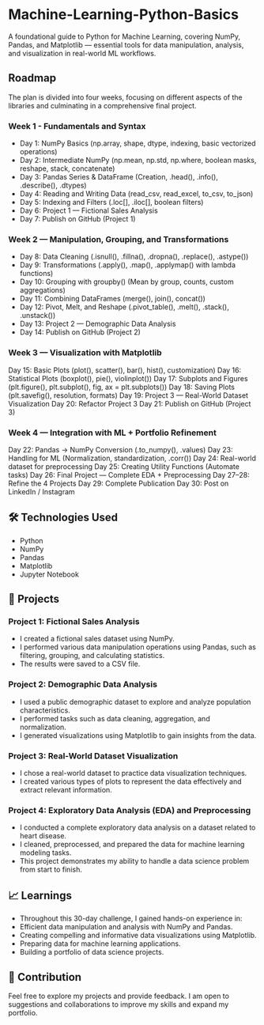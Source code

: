 # Machine-Learning-Python-Basics
A foundational guide to Python for Machine Learning, covering NumPy, Pandas, and Matplotlib — essential tools for data manipulation, analysis, and visualization in real-world ML workflows.

## Roadmap
The plan is divided into four weeks, focusing on different aspects of the libraries and culminating in a comprehensive final project.

### Week 1 - Fundamentals and Syntax
- Day 1: NumPy Basics (np.array, shape, dtype, indexing, basic vectorized operations)
- Day 2: Intermediate NumPy (np.mean, np.std, np.where, boolean masks, reshape, stack, concatenate)
- Day 3: Pandas Series & DataFrame (Creation, .head(), .info(), .describe(), .dtypes)
- Day 4: Reading and Writing Data (read_csv, read_excel, to_csv, to_json)
- Day 5: Indexing and Filters (.loc[], .iloc[], boolean filters)
- Day 6: Project 1 — Fictional Sales Analysis
- Day 7: Publish on GitHub (Project 1)
### Week 2 — Manipulation, Grouping, and Transformations
- Day 8: Data Cleaning (.isnull(), .fillna(), .dropna(), .replace(), .astype())
- Day 9: Transformations (.apply(), .map(), .applymap() with lambda functions)
- Day 10: Grouping with groupby() (Mean by group, counts, custom aggregations)
- Day 11: Combining DataFrames (merge(), join(), concat())
- Day 12: Pivot, Melt, and Reshape (.pivot_table(), .melt(), .stack(), .unstack())
- Day 13: Project 2 — Demographic Data Analysis
- Day 14: Publish on GitHub (Project 2)
### Week 3 — Visualization with Matplotlib
Day 15: Basic Plots (plot(), scatter(), bar(), hist(), customization)
Day 16: Statistical Plots (boxplot(), pie(), violinplot())
Day 17: Subplots and Figures (plt.figure(), plt.subplot(), fig, ax = plt.subplots())
Day 18: Saving Plots (plt.savefig(), resolution, formats)
Day 19: Project 3 — Real-World Dataset Visualization
Day 20: Refactor Project 3
Day 21: Publish on GitHub (Project 3)
### Week 4 — Integration with ML + Portfolio Refinement
Day 22: Pandas → NumPy Conversion (.to_numpy(), .values)
Day 23: Handling for ML (Normalization, standardization, .corr())
Day 24: Real-world dataset for preprocessing
Day 25: Creating Utility Functions (Automate tasks)
Day 26: Final Project — Complete EDA + Preprocessing
Day 27–28: Refine the 4 Projects
Day 29: Complete Publication
Day 30: Post on LinkedIn / Instagram

## 🛠️ Technologies Used
- Python
- NumPy
- Pandas
- Matplotlib
- Jupyter Notebook

## 🚀 Projects
### Project 1: Fictional Sales Analysis
- I created a fictional sales dataset using NumPy.
- I performed various data manipulation operations using Pandas, such as filtering, grouping, and calculating statistics.
- The results were saved to a CSV file.
### Project 2: Demographic Data Analysis
- I used a public demographic dataset to explore and analyze population characteristics.
- I performed tasks such as data cleaning, aggregation, and normalization.
- I generated visualizations using Matplotlib to gain insights from the data.
### Project 3: Real-World Dataset Visualization
- I chose a real-world dataset to practice data visualization techniques.
- I created various types of plots to represent the data effectively and extract relevant information.
### Project 4: Exploratory Data Analysis (EDA) and Preprocessing
- I conducted a complete exploratory data analysis on a dataset related to heart disease.
- I cleaned, preprocessed, and prepared the data for machine learning modeling tasks.
- This project demonstrates my ability to handle a data science problem from start to finish.

## 📈 Learnings
- Throughout this 30-day challenge, I gained hands-on experience in:
- Efficient data manipulation and analysis with NumPy and Pandas.
- Creating compelling and informative data visualizations using Matplotlib.
- Preparing data for machine learning applications.
- Building a portfolio of data science projects.

## 🤝 Contribution
Feel free to explore my projects and provide feedback. I am open to suggestions and collaborations to improve my skills and expand my portfolio.
